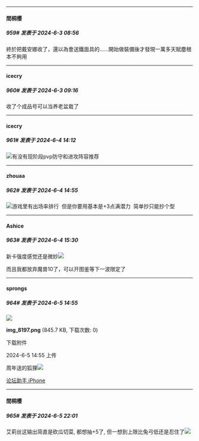 ﻿
*****

####  間桐櫻  
##### 959#       发表于 2024-6-3 08:56

終於把戴安娜收了，還以為會送鐵面具的......開始做裝備後才發現一萬多天賦塵根本不夠用


*****

####  icecry  
##### 960#       发表于 2024-6-3 09:16

收了个成品号可以当养老盆栽了


*****

####  icecry  
##### 961#       发表于 2024-6-4 14:12

<img src="https://static.saraba1st.com/image/smiley/face2017/009.gif" referrerpolicy="no-referrer">有没有现阶段pvp防守和进攻阵容推荐


*****

####  zhouaa  
##### 962#       发表于 2024-6-4 14:55

<img src="https://static.saraba1st.com/image/smiley/face2017/065.png" referrerpolicy="no-referrer">游戏里有出场率排行  但是你要用基本是+3点满潜力  简单抄只能抄个型


*****

####  Ashice  
##### 963#       发表于 2024-6-4 15:30

新卡强度感觉还是微妙<img src="https://static.saraba1st.com/image/smiley/face2017/018.png" referrerpolicy="no-referrer">

而且我都放弃魔兽10了，可以开图鉴等下一波限定了


*****

####  sprongs  
##### 964#       发表于 2024-6-5 14:55

<img src="https://img.saraba1st.com/forum/202406/05/145517xug8yoyaozxhouqa.png" referrerpolicy="no-referrer">

<strong>img_8197.png</strong> (845.7 KB, 下载次数: 0)

下载附件

2024-6-5 14:55 上传

周年送的狐狸<img src="https://static.saraba1st.com/image/smiley/face2017/019.png" referrerpolicy="no-referrer">

[论坛助手,iPhone](https://bbs.saraba1st.com/2b/forum.php?mod=viewthread&amp;tid=2029836)


*****

####  間桐櫻  
##### 965#       发表于 2024-6-5 22:01

艾莉丝这输出简直是砍瓜切菜, 都想抽+5了, 但一想到上限比兔弓低还是忍住了<img src="https://static.saraba1st.com/image/smiley/face2017/002.png" referrerpolicy="no-referrer">

